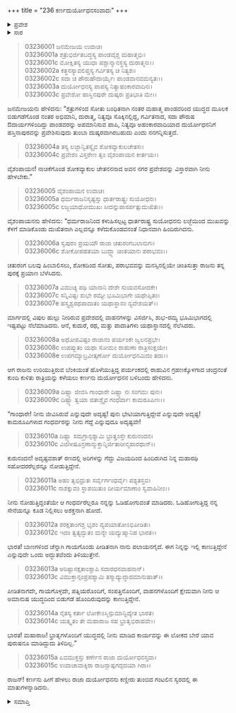 +++
title = "236 ಕರ್ಣದುರ್ಯೋಧನಸಂವಾದಃ"
+++

<details><summary>ಪ್ರವೇಶ</summary>


।।   ಓಂ ಓಂ ನಮೋ ನಾರಾಯಣಾಯ।।   ಶ್ರೀ ವೇದವ್ಯಾಸಾಯ ನಮಃ ।।

ಶ್ರೀ ಕೃಷ್ಣದ್ವೈಪಾಯನ ವೇದವ್ಯಾಸ ವಿರಚಿತ  

**ಶ್ರೀ ಮಹಾಭಾರತ**

**ಆರಣ್ಯಕ ಪರ್ವ**

**ಘೋಷಯಾತ್ರಾ ಪರ್ವ**

**ಅಧ್ಯಾಯ 236**

</details>


<details><summary>ಸಾರ</summary>

ಹಿಂದಿರುಗಿ ಪ್ರಯಾಣ ಬೆಳೆಸುತ್ತಿರುವಾಗ ಕರ್ಣನು ದುರ್ಯೋಧನನು ಗಂಧರ್ವರಿಂದ ಬದುಕುಳಿದು ಬಂದದ್ದರಿಂದ ಸಂತೋಷವನ್ನು ವ್ಯಕ್ತಪಡಿಸಲು ದುರ್ಯೋಧನನು ದುಃಖಿತನಾದುದು (1-15).

</details>


> 03236001 ಜನಮೇಜಯ ಉವಾಚ।  
03236001a ಶತ್ರುಭಿರ್ಜಿತಬದ್ಧಸ್ಯ ಪಾಂಡವೈಶ್ಚ ಮಹಾತ್ಮಭಿಃ।  
03236001c ಮೋಕ್ಷಿತಸ್ಯ ಯುಧಾ ಪಶ್ಚಾನ್ಮಾನಸ್ಥಸ್ಯ ದುರಾತ್ಮನಃ।।  
03236002a ಕತ್ಥನಸ್ಯಾವಲಿಪ್ತಸ್ಯ ಗರ್ವಿತಸ್ಯ ಚ ನಿತ್ಯಶಃ।  
03236002c ಸದಾ ಚ ಪೌರುಷೌದಾರ್ಯೈಃ ಪಾಂಡವಾನವಮನ್ಯತಃ।।  
03236003a ದುರ್ಯೋಧನಸ್ಯ ಪಾಪಸ್ಯ ನಿತ್ಯಾಹಂಕಾರವಾದಿನಃ।  
03236003c ಪ್ರವೇಶೋ ಹಾಸ್ತಿನಪುರೇ ದುಷ್ಕರಃ ಪ್ರತಿಭಾತಿ ಮೇ।।

ಜನಮೇಜಯನು ಹೇಳಿದನು: “ಶತ್ರುಗಳಿಂದ ಸೋತು ಬಂಧಿತನಾಗಿ ನಂತರ ಮಹಾತ್ಮ ಪಾಂಡವರಿಂದ ಯುದ್ಧದ ಮೂಲಕ ಬಿಡುಗಡೆಗೊಂಡ ನಂತರ ಅಭಿಮಾನಿ, ದುರಾತ್ಮ, ನಿತ್ಯವೂ ಸೊಕ್ಕಿನಲ್ಲಿದ್ದ, ಗರ್ವಿತನಾದ, ಸದಾ ಪೌರುಷ ಔದಾರ್ಯಗಳಿಂದಿದ್ದು ಪಾಂಡವರನ್ನು ಅಪಮಾನಿಸುವ ಪಾಪಿ, ನಿತ್ಯವೂ ಅಹಂಕಾರವಾದಿಯಾದ ದುರ್ಯೋಧನನಿಗೆ ಹಸ್ತಿನಾಪುರವನ್ನು ಪ್ರವೇಶಿಸುವುದು ತುಂಬಾ ದುಷ್ಕರವಾಗಿರಬಹುದು ಎಂದು ನನಗನ್ನಿಸುತ್ತದೆ.

> 03236004a ತಸ್ಯ ಲಜ್ಜಾನ್ವಿತಸ್ಯೈವ ಶೋಕವ್ಯಾಕುಲಚೇತಸಃ।  
03236004c ಪ್ರವೇಶಂ ವಿಸ್ತರೇಣ ತ್ವಂ ವೈಶಂಪಾಯನ ಕೀರ್ತಯ।।

ವೈಶಂಪಾಯನ! ನಾಚಿಕೆಗೊಂಡ ಶೋಕವ್ಯಾಕುಲ ಚೇತನನನಾದ ಅವನ ನಗರ ಪ್ರವೇಶವನ್ನು ವಿಸ್ತಾರವಾಗಿ ನೀನು ಹೇಳಬೇಕು.”

> 03236005 ವೈಶಂಪಾಯನ ಉವಾಚ।  
03236005a ಧರ್ಮರಾಜನಿಸೃಷ್ಟಸ್ತು ಧಾರ್ತರಾಷ್ಟ್ರಃ ಸುಯೋಧನಃ।  
03236005c ಲಜ್ಜಯಾಧೋಮುಖಃ ಸೀದನ್ನುಪಾಸರ್ಪತ್ಸುದುಃಖಿತಃ।।

ವೈಶಂಪಾಯನನು ಹೇಳಿದನು: “ಧರ್ಮರಾಜನಿಂದ ಕಳುಹಿಸಲ್ಪಟ್ಟ ಧಾರ್ತರಾಷ್ಟ್ರ ಸುಯೋಧನನು ಲಜ್ಜೆಯಿಂದ ಮುಖವನ್ನು ಕೆಳಗೆ ಮಾಡಿಕೊಂಡು ದುಃಖಿತನಾಗಿ ಎಲ್ಲವನ್ನೂ ಕಳೆದುಕೊಂಡವನಂತೆ ನಿಧಾನವಾಗಿ ಹಿಂದಿರುಗಿದನು.

> 03236006a ಸ್ವಪುರಂ ಪ್ರಯಯೌ ರಾಜಾ ಚತುರಂಗಬಲಾನುಗಃ।  
03236006c ಶೋಕೋಪಹತಯಾ ಬುದ್ಧ್ಯಾ ಚಿಂತಯಾನಃ ಪರಾಭವಂ।।

ಚತುರಂಗ ಬಲವು ಹಿಂಬಾಲಿಸಲು, ಶೋಕದಿಂದ ಸೋತು, ಪರಾಭವವನ್ನು ಮನಸ್ಸಿನಲ್ಲಿಯೇ ಚಿಂತಿಸುತ್ತಾ ರಾಜನು ತನ್ನ ಪುರಕ್ಕೆ ಪ್ರಯಾಣ ಬೆಳೆಸಿದನು.

> 03236007a ವಿಮುಚ್ಯ ಪಥಿ ಯಾನಾನಿ ದೇಶೇ ಸುಯವಸೋದಕೇ।   
03236007c ಸನ್ನಿವಿಷ್ಟಃ ಶುಭೇ ರಮ್ಯೇ ಭೂಮಿಭಾಗೇ ಯಥೇಪ್ಸಿತಂ।  
03236007e ಹಸ್ತ್ಯಶ್ವರಥಪಾದಾತಂ ಯಥಾಸ್ಥಾನಂ ನ್ಯವೇಶಯತ್।।

ಮಾರ್ಗದಲ್ಲಿ ವಿಪುಲ ಹುಲ್ಲು ನೀರಿರುವ ಪ್ರದೇಶದಲ್ಲಿ ವಾಹನಗಳನ್ನು ವಿಸರ್ಜಿಸಿ, ಶುಭ-ರಮ್ಯ ಭೂಮಿಭಾಗದಲ್ಲಿ ಇಷ್ಟಪಟ್ಟು ನೆಲೆಮಾಡಿದನು. ಆನೆ, ಕುದುರೆ, ರಥ, ಮತ್ತು ಪಾದಾತಿಗಳು ಯಥಾಸ್ಥಾನದಲ್ಲಿ ನೆಲೆಸಿದರು.

> 03236008a ಅಥೋಪವಿಷ್ಟಂ ರಾಜಾನಂ ಪರ್ಯಂಕೇ ಜ್ವಲನಪ್ರಭೇ।   
03236008c ಉಪಪ್ಲುತಂ ಯಥಾ ಸೋಮಂ ರಾಹುಣಾ ರಾತ್ರಿಸಂಕ್ಷಯೇ।  
03236008e ಉಪಗಮ್ಯಾಬ್ರವೀತ್ಕರ್ಣೋ ದುರ್ಯೋಧನಮಿದಂ ತದಾ।।

ಆಗ ರಾಜನು ಉರಿಯುತ್ತಿರುವ ಬೆಂಕಿಯಂತೆ ಹೊಳೆಯುತ್ತಿದ್ದ ಪರ್ಯಂಕದಲ್ಲಿ ರಾಹುವಿನ ಗ್ರಹಣಕ್ಕೊಳಗಾದ ಚಂದ್ರನಂತೆ ಕುಂದಿ ಕುಳಿತು ರಾತ್ರಿಯನ್ನು ಕಳೆಯಲು ಕರ್ಣನು ದುರ್ಯೋಧನನ ಬಳಿಬಂದು ಹೇಳಿದನು.

> 03236009a ದಿಷ್ಟ್ಯಾ ಜೀವಸಿ ಗಾಂಧಾರೇ ದಿಷ್ಟ್ಯಾ ನಃ ಸಂಗಮಃ ಪುನಃ।  
03236009c ದಿಷ್ಟ್ಯಾ ತ್ವಯಾ ಜಿತಾಶ್ಚೈವ ಗಂಧರ್ವಾಃ ಕಾಮರೂಪಿಣಃ।।

“ಗಾಂಧಾರೇ! ನೀನು ಜೀವಿಸಿರುವೆ ಎನ್ನುವುದೇ ಅದೃಷ್ಟ! ಪುನಃ ಭೇಟಿಯಾಗುತ್ತಿದ್ದೇವೆ ಎನ್ನುವುದೇ ಅದೃಷ್ಟ! ಕಾಮರೂಪಿಗಳಾದ ಗಂಧರ್ವರನ್ನು ನೀನು ಗೆದ್ದೆ ಎನ್ನುವುದೂ ಅದೃಷ್ಟವೇ!

> 03236010a ದಿಷ್ಟ್ಯಾ ಸಮಗ್ರಾನ್ಪಶ್ಯಾಮಿ ಭ್ರಾತೄಂಸ್ತೇ ಕುರುನಂದನ।  
03236010c ವಿಜಿಗೀಷೂನ್ರಣಾನ್ಮುಕ್ತಾನ್ನಿರ್ಜಿತಾರೀನ್ಮಹಾರಥಾನ್।।

ಕುರುನಂದನ! ಅದೃಷ್ಟವಶಾತ್ ರಣದಲ್ಲಿ ಅರಿಗಳನ್ನು ಗೆದ್ದು ವಿಜಯದಿಂದ ಹಿಂದಿರುಗಿದ ನಿನ್ನ ಮಹಾರಥಿ ಸಹೋದರರೆಲ್ಲರನ್ನೂ ನೋಡುತ್ತಿದ್ದೇನೆ.

> 03236011a ಅಹಂ ತ್ವಭಿದ್ರುತಃ ಸರ್ವೈರ್ಗಂಧರ್ವೈಃ ಪಶ್ಯತಸ್ತವ।  
03236011c ನಾಶಕ್ನುವಂ ಸ್ಥಾಪಯಿತುಂ ದೀರ್ಯಮಾಣಾಂ ಸ್ವವಾಹಿನೀಂ।।

ನೀನು ನೋಡುತ್ತಿದ್ದಂತೆಯೇ ಆ ಗಂಧರ್ವರೆಲ್ಲರೂ ನನ್ನನ್ನು ಓಡಿಹೋಗುವಂತೆ ಮಾಡಿದರು. ಓಡಿಹೋಗುತ್ತಿದ್ದ ನನ್ನ ಸೇನೆಯನ್ನೂ ಕೂಡ ನಿಲ್ಲಿಸಲು ಅಶಕ್ತನಾಗಿ ಹೋದೆ.

> 03236012a ಶರಕ್ಷತಾಂಗಶ್ಚ ಭೃಶಂ ವ್ಯಪಯಾತೋಽಭಿಪೀಡಿತಃ।  
03236012c ಇದಂ ತ್ವತ್ಯದ್ಭುತಂ ಮನ್ಯೇ ಯದ್ಯುಷ್ಮಾನಿಹ ಭಾರತ।।

ಭಾರತ! ಬಾಣಗಳಿಂದ ಚೆನ್ನಾಗಿ ಗಾಯಗೊಂಡು ಪೀಡಿತನಾಗಿ ನಾನು ಪಲಾಯನಗೈದೆ. ಈಗ ನಿನ್ನನ್ನು ಇಲ್ಲಿ ಕಾಣುತ್ತಿದ್ದೇನೆ ಎನ್ನುವುದೇ ಒಂದು ಅದ್ಭುತವೆಂದು ತಿಳಿಯುತ್ತೇನೆ.

> 03236013a ಅರಿಷ್ಟಾನಕ್ಷತಾಂಶ್ಚಾಪಿ ಸದಾರಧನವಾಹನಾನ್।  
03236013c ವಿಮುಕ್ತಾನ್ಸಂಪ್ರಪಶ್ಯಾಮಿ ತಸ್ಮಾದ್ಯುದ್ಧಾದಮಾನುಷಾತ್।।

ಪೀಡಿತನಾಗದೇ, ಗಾಯಗೊಳ್ಳದೇ, ಪತ್ನಿಯರೊಂದಿಗೆ, ಸಂಪತ್ತಿನೊಂದಿಗೆ, ವಾಹನಗಳೊಂದಿಗೆ ಕ್ಷೇಮವಾಗಿ ನೀನು ಆ ಅಮಾನುಷ ಯುದ್ಧದಿಂದ ಬಿಡುಗಡೆ ಹೊಂದಿರುವುದನ್ನು ಕಾಣುತ್ತಿದ್ದೇನೆ.

> 03236014a ನೈತಸ್ಯ ಕರ್ತಾ ಲೋಕೇಽಸ್ಮಿನ್ಪುಮಾನ್ವಿದ್ಯೇತ ಭಾರತ।  
03236014c ಯತ್ಕೃತಂ ತೇ ಮಹಾರಾಜ ಸಹ ಭ್ರಾತೃಭಿರಾಹವೇ।।

ಭಾರತ! ಮಹಾರಾಜ! ಭ್ರಾತೃಗಳೊಂದಿಗೆ ಯುದ್ಧದಲ್ಲಿ ನೀನು ಮಾಡಿದ ಕಾರ್ಯವನ್ನು ಈ ಲೋಕದ ಬೇರೆ ಯಾವ ಪುರುಷನೂ ಮಾಡಿದ್ದುದು ತಿಳಿದಿಲ್ಲ.”

> 03236015a ಏವಮುಕ್ತಸ್ತು ಕರ್ಣೇನ ರಾಜಾ ದುರ್ಯೋಧನಸ್ತದಾ।  
03236015c ಉವಾಚಾವಾಕ್ಶಿರಾ ರಾಜನ್ಬಾಷ್ಪಗದ್ಗದಯಾ ಗಿರಾ।।

ರಾಜನ್! ಕರ್ಣನು ಹೀಗೆ ಹೇಳಲು ರಾಜಾ ದುರ್ಯೋಧನನು ಕಣ್ಣೀರು ತುಂಬಿದ ಗಂಟಲಿನ ಸ್ವರದಲ್ಲಿ ಈ ಮಾತುಗಳನ್ನಾಡಿದನು.


<details><summary>ಸಮಾಪ್ತಿ</summary>


ಇತಿ ಶ್ರೀ ಮಹಾಭಾರತೇ ಆರಣ್ಯಕ ಪರ್ವಣಿ ಘೋಷಯಾತ್ರಾ ಪರ್ವಣಿ ಕರ್ಣದುರ್ಯೋಧನಸಂವಾದೇ ಷಟ್‌ತ್ರಿಂಶದಧಿಕದ್ವಿಶತತಮೋಽಧ್ಯಾಯಃ।  
ಇದು ಮಹಾಭಾರತದ ಆರಣ್ಯಕ ಪರ್ವದಲ್ಲಿ ಘೋಷಯಾತ್ರಾ ಪರ್ವದಲ್ಲಿ ಕರ್ಣದುರ್ಯೋಧನರ ಸಂವಾದದಲ್ಲಿ ಇನ್ನೂರಾಮೂವತ್ತಾರನೆಯ ಅಧ್ಯಾಯವು.


</details>
